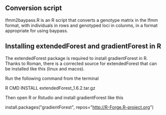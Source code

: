 ## Conversion script

lfmm2baypass.R is an R script that converts a genotype matrix in the lfmm format, with individuals in rows and genotyped loci in colunms, in a format appropriate for using baypass.

## Installing extendedForest and gradientForest in R

The extendedForest package is required to install gradientForest in R. Thanks to Roman, there is a corrected source for extendedForest that can be installed like this (linux and macos).

Run the following command from the terminal

R CMD INSTALL extendedForest_1.6.2.tar.gz

Then open R or Rstudio and install gradientForest like this

install.packages("gradientForest", repos="<http://R-Forge.R-project.org>")

